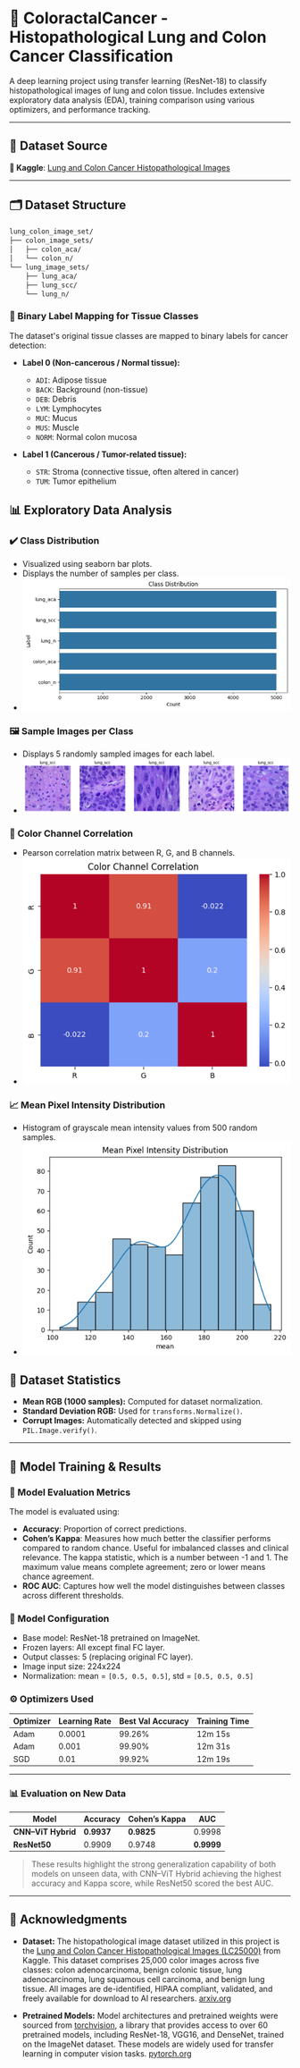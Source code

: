 # 🧬 ColoractalCancer - Histopathological Lung and Colon Cancer Classification

A deep learning project using transfer learning (ResNet-18) to classify histopathological images of lung and colon tissue. Includes extensive exploratory data analysis (EDA), training comparison using various optimizers, and performance tracking.

---

## 🔗 Dataset Source

**📌 Kaggle**: [Lung and Colon Cancer Histopathological Images](https://www.kaggle.com/datasets/andrewmvd/lung-and-colon-cancer-histopathological-images)

---

## 🗂️ Dataset Structure

```plaintext
lung_colon_image_set/
├── colon_image_sets/
│   ├── colon_aca/
│   └── colon_n/
└── lung_image_sets/
    ├── lung_aca/
    ├── lung_scc/
    └── lung_n/
```

### 🧬 Binary Label Mapping for Tissue Classes

The dataset's original tissue classes are mapped to binary labels for cancer detection:

- **Label 0 (Non-cancerous / Normal tissue):**
  - `ADI`: Adipose tissue
  - `BACK`: Background (non-tissue)
  - `DEB`: Debris
  - `LYM`: Lymphocytes
  - `MUC`: Mucus
  - `MUS`: Muscle
  - `NORM`: Normal colon mucosa

- **Label 1 (Cancerous / Tumor-related tissue):**
  - `STR`: Stroma (connective tissue, often altered in cancer)
  - `TUM`: Tumor epithelium


## 📊 Exploratory Data Analysis

### ✔️ Class Distribution
- Visualized using seaborn bar plots.
- Displays the number of samples per class.
- ![Class Distribution](ClassDistribution.png)

### 🖼️ Sample Images per Class
- Displays 5 randomly sampled images for each label.
- ![Sample Images](LungCancerVisualization.png)

### 🔗 Color Channel Correlation
- Pearson correlation matrix between R, G, and B channels.
- ![Color Channel Correlation](ColorChannelCorrelation.png)

### 📈 Mean Pixel Intensity Distribution
- Histogram of grayscale mean intensity values from 500 random samples.
- ![Mean Intensity Distribution](MeanPixelIntensityDistribution.png)

## 🧪 Dataset Statistics
- **Mean RGB (1000 samples):** Computed for dataset normalization.
- **Standard Deviation RGB:** Used for `transforms.Normalize()`.
- **Corrupt Images:** Automatically detected and skipped using `PIL.Image.verify()`.

---

## 🚀 Model Training & Results

### 🧪 Model Evaluation Metrics

The model is evaluated using:

- **Accuracy**: Proportion of correct predictions.
- **Cohen’s Kappa**: Measures how much better the classifier performs compared to random chance. Useful for imbalanced classes and clinical relevance. The kappa statistic, which is a number between -1 and 1. The maximum value means complete agreement; zero or lower means chance agreement.
- **ROC AUC**: Captures how well the model distinguishes between classes across different thresholds.


### 🔧 Model Configuration
- Base model: ResNet-18 pretrained on ImageNet.
- Frozen layers: All except final FC layer.
- Output classes: 5 (replacing original FC layer).
- Image input size: 224x224
- Normalization: mean = `[0.5, 0.5, 0.5]`, std = `[0.5, 0.5, 0.5]`

### ⚙️ Optimizers Used

| Optimizer | Learning Rate | Best Val Accuracy | Training Time |
|-----------|---------------|------------------|---------------|
| Adam      | 0.0001        | 99.26%           | 12m 15s       |
| Adam      | 0.001         | 99.90%           | 12m 31s       |
| SGD       | 0.01          | 99.92%           | 12m 19s       |

---
### 📊 Evaluation on New Data

| Model            | Accuracy | Cohen’s Kappa | AUC    |
|------------------|----------|----------------|--------|
| **CNN–ViT Hybrid** | **0.9937** | **0.9825**     | 0.9998 |
| **ResNet50**       | 0.9909   | 0.9748          | **0.9999** |

> These results highlight the strong generalization capability of both models on unseen data, with CNN–ViT Hybrid achieving the highest accuracy and Kappa score, while ResNet50 scored the best AUC.

---

## 🙌 Acknowledgments

- **Dataset:** The histopathological image dataset utilized in this project is the [Lung and Colon Cancer Histopathological Images (LC25000)](https://www.kaggle.com/datasets/andrewmvd/lung-and-colon-cancer-histopathological-images) from Kaggle. This dataset comprises 25,000 color images across five classes: colon adenocarcinoma, benign colonic tissue, lung adenocarcinoma, lung squamous cell carcinoma, and benign lung tissue. All images are de-identified, HIPAA compliant, validated, and freely available for download to AI researchers. [arxiv.org](https://arxiv.org/abs/1912.12142)

- **Pretrained Models:** Model architectures and pretrained weights were sourced from [torchvision](https://pytorch.org/vision/stable/models.html), a library that provides access to over 60 pretrained models, including ResNet-18, VGG16, and DenseNet, trained on the ImageNet dataset. These models are widely used for transfer learning in computer vision tasks. [pytorch.org](https://pytorch.org/vision/stable/models?utm_source=chatgpt.com)
